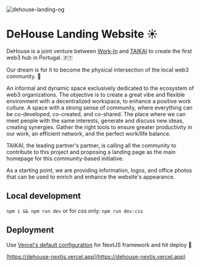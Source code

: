 ![dehouse-landing-og](https://user-images.githubusercontent.com/2805206/201951163-faedf7e0-e4aa-4a5c-a35e-d62bf1982921.png)

# DeHouse Landing Website ☀

DeHouse is a joint venture between [Work-In](https://www.workin.pro) and [TAIKAI](https://taikai.network) to create the first web3 hub in Portugal. 🇵🇹

Our dream is for it to become the physical intersection of the local web3 community. 🤝

An informal and dynamic space exclusively dedicated to the ecosystem of web3 organizations. The objective is to create a great vibe and flexible environment with a decentralized workspace, to enhance a positive work culture. A space with a strong sense of community, where everything can be co-developed, co-created, and co-shared. The place where we can meet people with the same interests, generate and discuss new ideas, creating synergies. Gather the right tools to ensure greater productivity in our work, an efficient network, and the perfect work/life balance.

TAIKAI, the leading partner's partner, is calling all the community to contribute to this project and proposing a landing page as the main homepage for this community-based initiative.

As a starting point, we are providing information, logos, and office photos that can be used to enrich and enhance the website's appearance.

## Local development

`npm i && npm run dev`
or for css only: `npm run dev:css`

## Deployment

Use [Vercel's default configuration](https://vercel.com/guides/deploying-nextjs-with-vercel#deploy-next.js-to-vercel) for NextJS framework and hit deploy 🚀️

[https://dehouse-nextjs.vercel.app](https://dehouse-nextjs.vercel.app)
